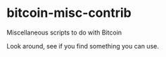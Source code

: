 # bitcoin-misc-contrib
Miscellaneous scripts to do with Bitcoin

Look around, see if you find something you can use.

